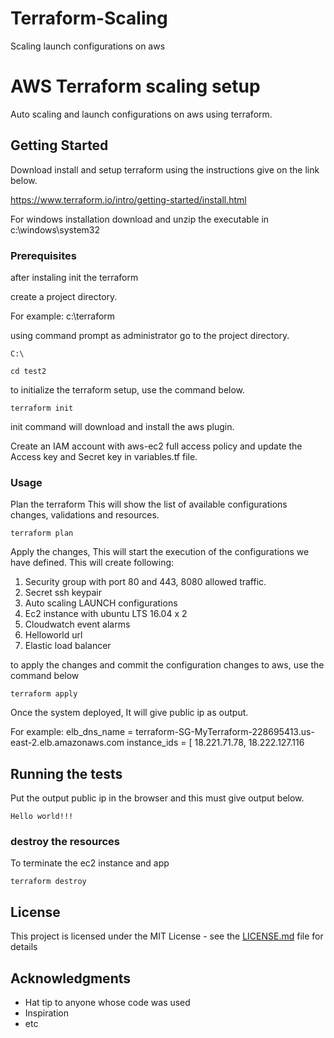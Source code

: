 # Terraform-Scaling
Scaling launch configurations on aws


# AWS Terraform scaling setup

Auto scaling and launch configurations on aws using terraform.

## Getting Started
Download install and setup terraform using the instructions give on the link below.

https://www.terraform.io/intro/getting-started/install.html

For windows installation download and unzip the executable in c:\windows\system32

### Prerequisites

after instaling init the terraform

create a project directory.

For example:
c:\terraform


using command prompt as administrator go to the project directory.

```
C:\
```

```
cd test2
```
to initialize the terraform setup, use the command below.

```
terraform init
```

init command will download and install the aws plugin.

Create an IAM account with aws-ec2 full access policy and update the Access key and Secret key in variables.tf file.

### Usage

Plan the terraform This will show the list of available configurations changes, validations and resources.

```
terraform plan
```

Apply the changes, This will start the execution of the configurations we have defined.
This will create following:
1. Security group with port 80 and 443, 8080 allowed traffic.
2. Secret ssh keypair
3. Auto scaling LAUNCH configurations 
4. Ec2 instance with ubuntu LTS 16.04 x 2
5. Cloudwatch event alarms
6. Helloworld url 
7. Elastic load balancer

to apply the changes and commit the configuration changes to aws, use the command below


```
terraform apply
```

Once the system deployed, It will give public ip as output.

For example:
elb_dns_name = terraform-SG-MyTerraform-228695413.us-east-2.elb.amazonaws.com
instance_ids = [
    18.221.71.78,
    18.222.127.116

## Running the tests

Put the output public ip in the browser and this must give output below.

```
Hello world!!!
```

### destroy the resources

To terminate the ec2 instance and app

```
terraform destroy
```



## License

This project is licensed under the MIT License - see the [LICENSE.md](LICENSE.md) file for details

## Acknowledgments

* Hat tip to anyone whose code was used
* Inspiration
* etc

